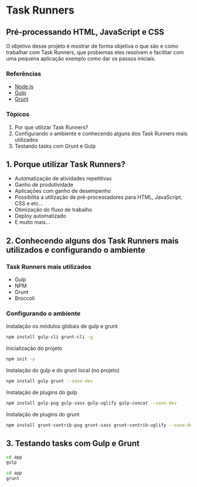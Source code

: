 # Task Runners 
## Pré-processando HTML, JavaScript e CSS

O objetivo desse projeto é mostrar de forma objetiva o que são e como trabalhar com Task Runners, que problemas eles resolvem e facilitar com uma pequena aplicação exemplo como dar os passos iniciais.

### Referências

* [Node.js](https://nodejs.org/en/)
* [Gulp](https://github.com/gulpjs/gulp/blob/master/docs/getting-started.md)
* [Grunt](https://gruntjs.com/getting-started)

### Tópicos

1. Por que utilizar Task Runners?
2. Configurando o ambiente e conhecendo alguns dos Task Runners mais utilizados
3. Testando tasks com Grunt e Gulp

## 1. Porque utilizar Task Runners?

* Automatização de atividades repetitivas
* Ganho de produtividade
* Aplicações com ganho de desempenho
* Possibilita a utilização de pré-processadores para HTML, JavaScript, CSS e etc...
* Otimização do fluxo de trabalho
* Deploy automatizado
* E muito mais...

## 2. Conhecendo alguns dos Task Runners mais utilizados e configurando o ambiente 

### Task Runners mais utilizados

* Gulp
* NPM
* Grunt
* Broccoli

### Configurando o ambiente

Instalação os módulos globais de gulp e grunt

```bash
npm install gulp-cli grunt-cli -g
```

Inicialização do projeto

```bash
npm init -y
```

Instalação do gulp e do grunt local (no projeto)

```bash
npm install gulp grunt --save-dev
```

Instalação de plugins do gulp

```bash
npm install gulp-pug gulp-sass gulp-uglify gulp-concat --save-dev
```

Instalação de plugins do grunt

```bash
npm install grunt-contrib-pug grunt-sass grunt-contrib-uglify --save-dev
```

## 3. Testando tasks com Gulp e Grunt

```bash
cd app
gulp
```

```bash
cd app
grunt
```